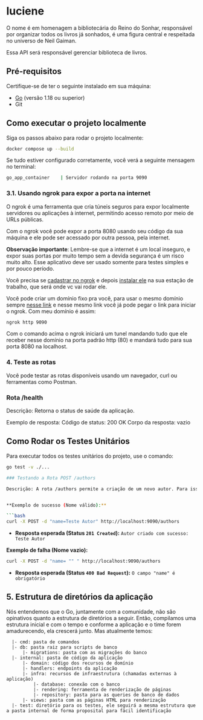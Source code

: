 # luciene
O nome é em homenagem a bibliotecária do Reino do Sonhar, responsável por organizar todos os livros já sonhados, é uma figura central e respeitada no universo de Neil Gaiman.

Essa API será responsável gerenciar biblioteca de livros.

## Pré-requisitos

Certifique-se de ter o seguinte instalado em sua máquina:

- [Go](https://golang.org/dl/) (versão 1.18 ou superior)
- Git

## Como executar o projeto localmente

Siga os passos abaixo para rodar o projeto localmente:

```bash
docker compose up --build
```

Se tudo estiver configurado corretamente, você verá a seguinte mensagem no terminal:

```bash
go_app_container    | Servidor rodando na porta 9090
```

### 3.1. Usando ngrok para expor a porta na internet

O ngrok é uma ferramenta que cria túneis seguros para expor localmente servidores ou aplicações à internet, permitindo acesso remoto por meio de URLs públicas.

Com o ngrok você pode expor a porta 8080 usando seu código da sua máquina e ele pode ser acessado por outra pessoa, pela internet.

**Observação importante**: Lembre-se que a internet é um local inseguro, e expor suas portas por muito tempo sem a devida segurança é um risco muito alto. Esse aplicativo deve ser usado somente para testes simples e por pouco período.

Você precisa se [cadastrar no ngrok](https://dashboard.ngrok.com/signup) e depois [instalar ele](https://dashboard.ngrok.com/signup) na sua estação de trabalho, que será onde vc vai rodar ele.

Você pode criar um domínio fixo pra você, para usar o mesmo domínio sempre [nesse link](https://dashboard.ngrok.com/domains) e nesse mesmo link você já pode pegar o link para iniciar o ngrok. Com meu domínio é assim:

```bash
ngrok http 9090
```

Com o comando acima o ngrok iniciará um tunel mandando tudo que ele receber nesse domínio na porta padrão http (80) e mandará tudo para sua porta 8080 na localhost.

### 4. Teste as rotas
Você pode testar as rotas disponíveis usando um navegador, curl ou ferramentas como Postman.

### Rota /health
Descrição: Retorna o status de saúde da aplicação.

Exemplo de resposta:
Código de status: 200 OK
Corpo da resposta: vazio

## Como Rodar os Testes Unitários

Para executar todos os testes unitários do projeto, use o comando:

```bash
go test -v ./...

### Testando a Rota POST /authors

Descrição: A rota /authors permite a criação de um novo autor. Para isso, você deve enviar dados de formulário (`application/x-www-form-urlencoded`) com o campo name.


**Exemplo de sucesso (Nome válido):**

```bash
curl -X POST -d "name=Teste Autor" http://localhost:9090/authors
```
*   **Resposta esperada (Status `201 Created`):** `Autor criado com sucesso: Teste Autor`


**Exemplo de falha (Nome vazio):**

```bash
curl -X POST -d "name= "" " http://localhost:9090/authors
```
*   **Resposta esperada (Status `400 Bad Request`):** `O campo "name" é obrigatório`

## 5. Estrutura de diretórios da aplicação
Nós entendemos que o Go, juntamente com a comunidade, não são opinativos quanto a estrutura de diretórios a seguir. Então, compilamos uma estrutura inicial e com o tempo e conforme a aplicação
e o time forem amadurecendo, ela crescerá junto. Mas atualmente temos:
```  
  |- cmd: pasta de comandos
  |- db: pasta raiz para scripts de banco
      |- migrations: pasta com as migrações do banco
  |- internal: pasta de código da aplicação
      |- domain: código dos recursos de domínio
      |- handlers: endpoints da aplicação
      |- infra: recursos de infraestrutura (chamadas externas à aplicação)
          |- database: conexão com o banco
          |- rendering: ferramenta de renderização de páginas
          |- repository: pasta para as queries de banco de dados
      |- views: pasta com as páginas HTML para renderização
  |- test: diretório para os testes, ele seguirá a mesma estrutura que a pasta internal de forma proposital para fácil identificação
```
